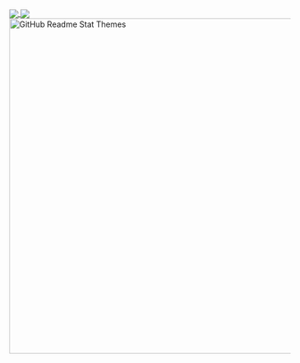 <a href="https://github.com/anuraghazra/github-readme-stats">
  <img align="center"  src="https://github-readme-stats.vercel.app/api/pin/?username=anuraghazra&repo=github-readme-stats" />

</a>
<a href="https://github.com/IlhomSodikof/DiagnoAI">
  <img align="center" src="https://github-readme-stats.vercel.app/api/pin/?username=IlhomSodikof&repo=DiagnoAI" />
</a>
<img src="https://res.cloudinary.com/anuraghazra/image/upload/v1595174536/grs-themes_l4ynja.png" alt="GitHub Readme Stat Themes" width="600px"/>
